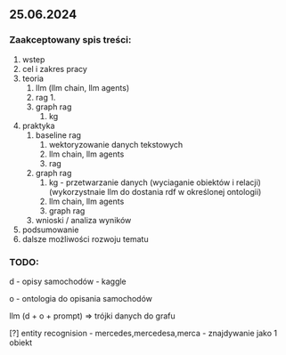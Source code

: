 ## 25.06.2024 

### Zaakceptowany spis treści:
1. wstep 
2. cel i zakres pracy
3. teoria
   1. llm (llm chain, llm agents)
   2. rag
      1. 
   3. graph rag
      1. kg    
4. praktyka
   1. baseline rag
      1. wektoryzowanie danych tekstowych
      2. llm chain, llm agents
      3. rag
   2. graph rag
      1. kg - przetwarzanie danych (wyciaganie obiektów i relacji) (wykorzystnaie llm do dostania rdf w określonej ontologii)
      2. llm chain, llm agents
      3. graph rag
   3. wnioski / analiza wyników
5. podsumowanie
6. dalsze możliwości rozwoju tematu

### TODO: 
d - opisy samochodów - kaggle

o - ontologia do opisania samochodów

llm (d + o + prompt) => trójki danych do grafu

[?] entity recognision - mercedes,mercedesa,merca - znajdywanie jako 1 obiekt


